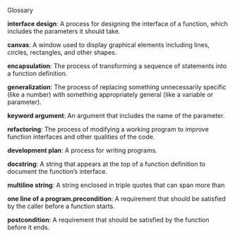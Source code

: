 Glossary

**interface design**: A process for designing the interface of a function, which
includes the parameters it should take.

**canvas**: A window used to display graphical elements including lines,
circles, rectangles, and other shapes.

**encapsulation**: The process of transforming a sequence of statements into a
function definition.

**generalization**: The process of replacing something unnecessarily specific
(like a number) with something appropriately general (like a variable or
parameter).

**keyword argument**: An argument that includes the name of the parameter.

**refactoring**: The process of modifying a working program to improve
function interfaces and other qualities of the code.

**development plan**: A process for writing programs.

**docstring**: A string that appears at the top of a function definition to
document the function’s interface.

**multiline string**: A string enclosed in triple quotes that can span more than

**one line of a program.precondition**: A requirement that should be satisfied by the caller before a
function starts.

**postcondition**: A requirement that should be satisfied by the function
before it ends.